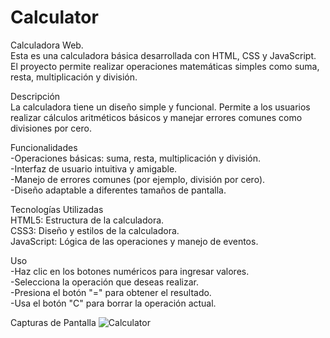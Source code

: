 ﻿# Calculator
 Calculadora Web.<br>
Esta es una calculadora básica desarrollada con HTML, CSS y JavaScript. El proyecto permite realizar operaciones matemáticas simples como suma, resta, multiplicación y división.<br>

Descripción<br>
La calculadora tiene un diseño simple y funcional. Permite a los usuarios realizar cálculos aritméticos básicos y manejar errores comunes como divisiones por cero.

Funcionalidades<br>
-Operaciones básicas: suma, resta, multiplicación y división.<br>
-Interfaz de usuario intuitiva y amigable.<br>
-Manejo de errores comunes (por ejemplo, división por cero).<br>
-Diseño adaptable a diferentes tamaños de pantalla.<br>

Tecnologías Utilizadas<br>
HTML5: Estructura de la calculadora.<br>
CSS3: Diseño y estilos de la calculadora.<br>
JavaScript: Lógica de las operaciones y manejo de eventos.<br>

Uso<br>
-Haz clic en los botones numéricos para ingresar valores.<br>
-Selecciona la operación que deseas realizar.<br>
-Presiona el botón "=" para obtener el resultado.<br>
-Usa el botón "C" para borrar la operación actual.<br>

Capturas de Pantalla
![Calculator](https://github.com/user-attachments/assets/341f7ed9-5e7d-4bb5-9f64-0a8e20fbcf19)


